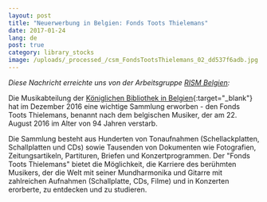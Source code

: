 ```yaml
---
layout: post
title: "Neuerwerbung in Belgien: Fonds Toots Thielemans"
date: 2017-01-24
lang: de
post: true
category: library_stocks
image: /uploads/_processed_/csm_FondsTootsThielemans_02_dd537f6adb.jpg
---
```



_Diese Nachricht erreichte uns von der Arbeitsgruppe [RISM Belgien](/de/workgroups/belgium-rism-belgium/home.html "Opens internal link in current window"):_

Die Musikabteilung der [Königlichen Bibliothek in Belgien](http://www.kbr.be/language_selection){:target="_blank"} hat im Dezember 2016 eine wichtige Sammlung erworben - den Fonds Toots Thielemans, benannt nach dem belgischen Musiker, der am 22. August 2016 im Alter von 94 Jahren verstarb.

Die Sammlung besteht aus Hunderten von Tonaufnahmen (Schellackplatten, Schallplatten und CDs) sowie Tausenden von Dokumenten wie Fotografien, Zeitungsartikeln, Partituren, Briefen und Konzertprogrammen. Der "Fonds Toots Thielemans" bietet die Möglichkeit, die Karriere des berühmten Musikers, der die Welt mit seiner Mundharmonika und Gitarre mit zahlreichen Aufnahmen (Schallplatte, CDs, Filme) und in Konzerten erorberte, zu entdecken und zu studieren.





<script type="text/javascript">var switchTo5x=true;</script><script type="text/javascript" src="http://w.sharethis.com/button/buttons.js"></script><script type="text/javascript">stLight.options({publisher: "9b601438-1ce1-49d8-bfd7-9cff5df54c17", doNotHash: false, doNotCopy: false, hashAddressBar: false});</script>